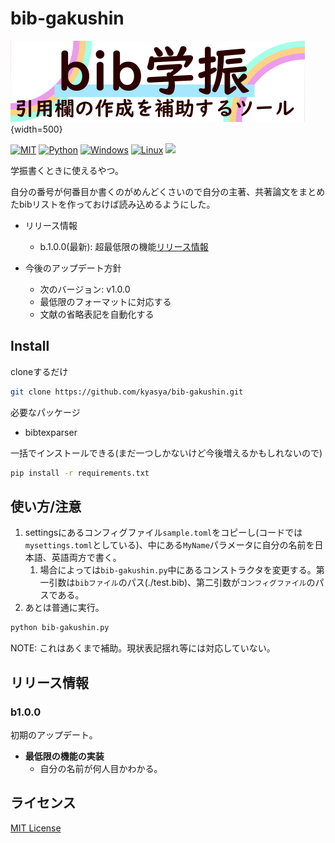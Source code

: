 # bib-gakushin

![](./docs/img/bib-gakushin.png){width=500}

[![MIT](https://custom-icon-badges.herokuapp.com/badge/license-MIT-8BB80A.svg?logo=law&logoColor=white)](LICENSE)
[![Python](https://custom-icon-badges.herokuapp.com/badge/Python-3572A5.svg?logo=Python&logoColor=white)]()
[![Windows](https://custom-icon-badges.herokuapp.com/badge/Windows-1BB2E4.svg?logo=Windows&logoColor=white)]()
[![Linux](https://custom-icon-badges.herokuapp.com/badge/Linux-F6CE18.svg?logo=Linux&logoColor=white)]()
[![](https://img.shields.io/badge/version-b.1.0.0-blue.svg)]()

学振書くときに使えるやつ。

自分の番号が何番目か書くのがめんどくさいので自分の主著、共著論文をまとめたbibリストを作っておけば読み込めるようにした。

- リリース情報
	- b.1.0.0(最新): 超最低限の機能[リリース情報](#b100)

- 今後のアップデート方針
	- 次のバージョン: v1.0.0
	- 最低限のフォーマットに対応する
	- 文献の省略表記を自動化する

## Install

cloneするだけ

```bash
git clone https://github.com/kyasya/bib-gakushin.git
```

必要なパッケージ

- bibtexparser

一括でインストールできる(まだ一つしかないけど今後増えるかもしれないので)

```bash
pip install -r requirements.txt
```

## 使い方/注意

1. settingsにあるコンフィグファイル`sample.toml`をコピーし(コードでは`mysettings.toml`としている)、中にある`MyName`パラメータに自分の名前を日本語、英語両方で書く。
   1. 場合によっては`bib-gakushin.py`中にあるコンストラクタを変更する。第一引数は`bibファイル`のパス(./test.bib)、第二引数が`コンフィグファイル`のパスである。
2. あとは普通に実行。

```bash
python bib-gakushin.py
```

NOTE: これはあくまで補助。現状表記揺れ等には対応していない。

## リリース情報

### b1.0.0

初期のアップデート。

- **最低限の機能の実装**
	- 自分の名前が何人目かわかる。

## ライセンス

[MIT License](LICENSE)

